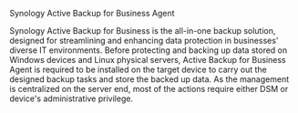 Synology Active Backup for Business Agent

Synology Active Backup for Business is the all-in-one backup solution, designed for streamlining and enhancing data protection in businesses' diverse IT environments. Before protecting and backing up data stored on Windows devices and Linux physical servers, Active Backup for Business Agent is required to be installed on the target device to carry out the designed backup tasks and store the backed up data. As the management is centralized on the server end, most of the actions require either DSM or device's administrative privilege.